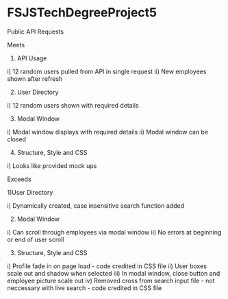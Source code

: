 # FSJSTechDegreeProject5
 Public API Requests

Meets

1) API Usage

i)	12 random users pulled from API in single request
ii)	New employees shown after refresh

2) User Directory

i)	12 random users shown with required details

3) Modal Window

i) 	Modal window displays with required details
ii) 	Modal window can be closed

4) Structure, Style and CSS

i)	Looks like provided mock ups

Exceeds

1)User Directory

i) 	Dynamically created, case insensitive search function added

2) Modal Window

i) 	Can scroll through employees via modal window
ii) 	No errors at beginning or end of user scroll

3) Structure, Style and CSS

i) 	Profile fade in on page load - code credited in CSS file
ii) 	User boxes scale out and shadow when selected
iii) 	In modal window, close button and employee picture scale out
iv)	Removed cross from search input file - not neccessary with live search - code credited in CSS file
